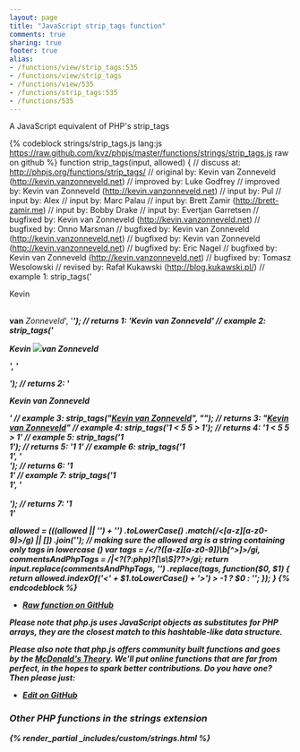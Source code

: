 ```yaml
---
layout: page
title: "JavaScript strip_tags function"
comments: true
sharing: true
footer: true
alias:
- /functions/view/strip_tags:535
- /functions/view/strip_tags
- /functions/view/535
- /functions/strip_tags:535
- /functions/535
---
```

<!-- Generated by Rakefile:build -->
A JavaScript equivalent of PHP's strip_tags

{% codeblock strings/strip_tags.js lang:js https://raw.github.com/kvz/phpjs/master/functions/strings/strip_tags.js raw on github %}
function strip_tags(input, allowed) {
  //  discuss at: http://phpjs.org/functions/strip_tags/
  // original by: Kevin van Zonneveld (http://kevin.vanzonneveld.net)
  // improved by: Luke Godfrey
  // improved by: Kevin van Zonneveld (http://kevin.vanzonneveld.net)
  //    input by: Pul
  //    input by: Alex
  //    input by: Marc Palau
  //    input by: Brett Zamir (http://brett-zamir.me)
  //    input by: Bobby Drake
  //    input by: Evertjan Garretsen
  // bugfixed by: Kevin van Zonneveld (http://kevin.vanzonneveld.net)
  // bugfixed by: Onno Marsman
  // bugfixed by: Kevin van Zonneveld (http://kevin.vanzonneveld.net)
  // bugfixed by: Kevin van Zonneveld (http://kevin.vanzonneveld.net)
  // bugfixed by: Eric Nagel
  // bugfixed by: Kevin van Zonneveld (http://kevin.vanzonneveld.net)
  // bugfixed by: Tomasz Wesolowski
  //  revised by: Rafał Kukawski (http://blog.kukawski.pl/)
  //   example 1: strip_tags('<p>Kevin</p> <br /><b>van</b> <i>Zonneveld</i>', '<i><b>');
  //   returns 1: 'Kevin <b>van</b> <i>Zonneveld</i>'
  //   example 2: strip_tags('<p>Kevin <img src="someimage.png" onmouseover="someFunction()">van <i>Zonneveld</i></p>', '<p>');
  //   returns 2: '<p>Kevin van Zonneveld</p>'
  //   example 3: strip_tags("<a href='http://kevin.vanzonneveld.net'>Kevin van Zonneveld</a>", "<a>");
  //   returns 3: "<a href='http://kevin.vanzonneveld.net'>Kevin van Zonneveld</a>"
  //   example 4: strip_tags('1 < 5 5 > 1');
  //   returns 4: '1 < 5 5 > 1'
  //   example 5: strip_tags('1 <br/> 1');
  //   returns 5: '1  1'
  //   example 6: strip_tags('1 <br/> 1', '<br>');
  //   returns 6: '1 <br/> 1'
  //   example 7: strip_tags('1 <br/> 1', '<br><br/>');
  //   returns 7: '1 <br/> 1'

  allowed = (((allowed || '') + '')
    .toLowerCase()
    .match(/<[a-z][a-z0-9]*>/g) || [])
    .join(''); // making sure the allowed arg is a string containing only tags in lowercase (<a><b><c>)
  var tags = /<\/?([a-z][a-z0-9]*)\b[^>]*>/gi,
    commentsAndPhpTags = /<!--[\s\S]*?-->|<\?(?:php)?[\s\S]*?\?>/gi;
  return input.replace(commentsAndPhpTags, '')
    .replace(tags, function($0, $1) {
      return allowed.indexOf('<' + $1.toLowerCase() + '>') > -1 ? $0 : '';
    });
}
{% endcodeblock %}

 - [Raw function on GitHub](https://github.com/kvz/phpjs/blob/master/functions/strings/strip_tags.js)

Please note that php.js uses JavaScript objects as substitutes for PHP arrays, they are 
the closest match to this hashtable-like data structure. 

Please also note that php.js offers community built functions and goes by the 
[McDonald's Theory](https://medium.com/what-i-learned-building/9216e1c9da7d). We'll put online 
functions that are far from perfect, in the hopes to spark better contributions. 
Do you have one? Then please just: 

 - [Edit on GitHub](https://github.com/kvz/phpjs/edit/master/functions/strings/strip_tags.js)


### Other PHP functions in the strings extension
{% render_partial _includes/custom/strings.html %}
